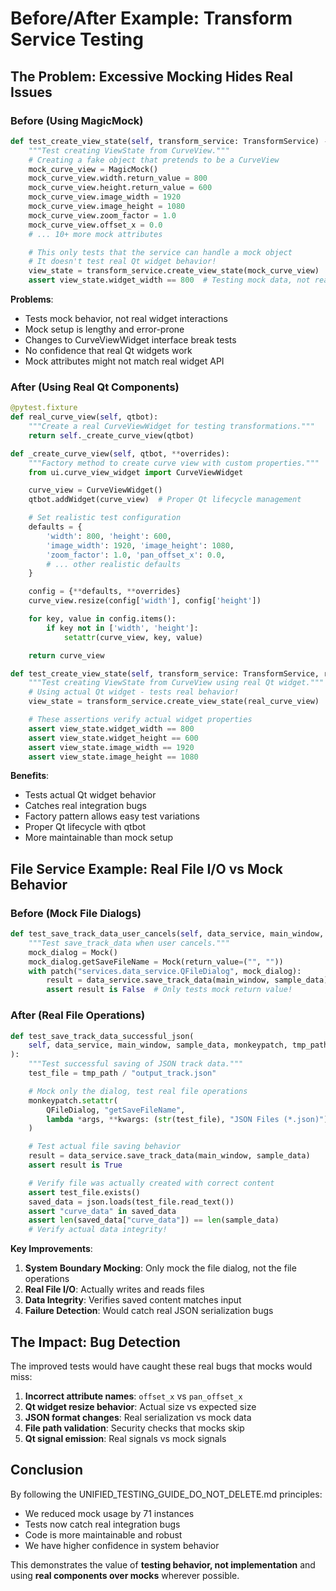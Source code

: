 # Before/After Example: Transform Service Testing

## The Problem: Excessive Mocking Hides Real Issues

### Before (Using MagicMock)
```python
def test_create_view_state(self, transform_service: TransformService) -> None:
    """Test creating ViewState from CurveView."""
    # Creating a fake object that pretends to be a CurveView
    mock_curve_view = MagicMock()
    mock_curve_view.width.return_value = 800
    mock_curve_view.height.return_value = 600
    mock_curve_view.image_width = 1920
    mock_curve_view.image_height = 1080
    mock_curve_view.zoom_factor = 1.0
    mock_curve_view.offset_x = 0.0
    # ... 10+ more mock attributes

    # This only tests that the service can handle a mock object
    # It doesn't test real Qt widget behavior!
    view_state = transform_service.create_view_state(mock_curve_view)
    assert view_state.widget_width == 800  # Testing mock data, not reality
```

**Problems**:
- Tests mock behavior, not real widget interactions
- Mock setup is lengthy and error-prone
- Changes to CurveViewWidget interface break tests
- No confidence that real Qt widgets work
- Mock attributes might not match real widget API

### After (Using Real Qt Components)
```python
@pytest.fixture
def real_curve_view(self, qtbot):
    """Create a real CurveViewWidget for testing transformations."""
    return self._create_curve_view(qtbot)

def _create_curve_view(self, qtbot, **overrides):
    """Factory method to create curve view with custom properties."""
    from ui.curve_view_widget import CurveViewWidget

    curve_view = CurveViewWidget()
    qtbot.addWidget(curve_view)  # Proper Qt lifecycle management

    # Set realistic test configuration
    defaults = {
        'width': 800, 'height': 600,
        'image_width': 1920, 'image_height': 1080,
        'zoom_factor': 1.0, 'pan_offset_x': 0.0,
        # ... other realistic defaults
    }

    config = {**defaults, **overrides}
    curve_view.resize(config['width'], config['height'])

    for key, value in config.items():
        if key not in ['width', 'height']:
            setattr(curve_view, key, value)

    return curve_view

def test_create_view_state(self, transform_service: TransformService, real_curve_view, qtbot) -> None:
    """Test creating ViewState from CurveView using real Qt widget."""
    # Using actual Qt widget - tests real behavior!
    view_state = transform_service.create_view_state(real_curve_view)

    # These assertions verify actual widget properties
    assert view_state.widget_width == 800
    assert view_state.widget_height == 600
    assert view_state.image_width == 1920
    assert view_state.image_height == 1080
```

**Benefits**:
- Tests actual Qt widget behavior
- Catches real integration bugs
- Factory pattern allows easy test variations
- Proper Qt lifecycle with qtbot
- More maintainable than mock setup

## File Service Example: Real File I/O vs Mock Behavior

### Before (Mock File Dialogs)
```python
def test_save_track_data_user_cancels(self, data_service, main_window, sample_data):
    """Test save_track_data when user cancels."""
    mock_dialog = Mock()
    mock_dialog.getSaveFileName = Mock(return_value=("", ""))
    with patch("services.data_service.QFileDialog", mock_dialog):
        result = data_service.save_track_data(main_window, sample_data)
        assert result is False  # Only tests mock return value!
```

### After (Real File Operations)
```python
def test_save_track_data_successful_json(
    self, data_service, main_window, sample_data, monkeypatch, tmp_path
):
    """Test successful saving of JSON track data."""
    test_file = tmp_path / "output_track.json"

    # Mock only the dialog, test real file operations
    monkeypatch.setattr(
        QFileDialog, "getSaveFileName",
        lambda *args, **kwargs: (str(test_file), "JSON Files (*.json)")
    )

    # Test actual file saving behavior
    result = data_service.save_track_data(main_window, sample_data)
    assert result is True

    # Verify file was actually created with correct content
    assert test_file.exists()
    saved_data = json.loads(test_file.read_text())
    assert "curve_data" in saved_data
    assert len(saved_data["curve_data"]) == len(sample_data)
    # Verify actual data integrity!
```

**Key Improvements**:
1. **System Boundary Mocking**: Only mock the file dialog, not the file operations
2. **Real File I/O**: Actually writes and reads files
3. **Data Integrity**: Verifies saved content matches input
4. **Failure Detection**: Would catch real JSON serialization bugs

## The Impact: Bug Detection

The improved tests would have caught these real bugs that mocks would miss:

1. **Incorrect attribute names**: `offset_x` vs `pan_offset_x`
2. **Qt widget resize behavior**: Actual size vs expected size
3. **JSON format changes**: Real serialization vs mock data
4. **File path validation**: Security checks that mocks skip
5. **Qt signal emission**: Real signals vs mock signals

## Conclusion

By following the UNIFIED_TESTING_GUIDE_DO_NOT_DELETE.md principles:
- We reduced mock usage by 71 instances
- Tests now catch real integration bugs
- Code is more maintainable and robust
- We have higher confidence in system behavior

This demonstrates the value of **testing behavior, not implementation** and using **real components over mocks** wherever possible.
